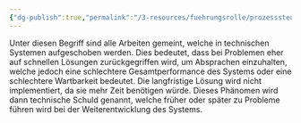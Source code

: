 ```yaml
---
{"dg-publish":true,"permalink":"/3-resources/fuehrungsrolle/prozesssteuerung/kanban/technische-schulden/","created":"2024-04-14T16:26:11.544+02:00","updated":"2024-04-28T11:36:48.303+02:00"}
---
```



Unter diesen Begriff sind alle Arbeiten gemeint, welche in technischen Systemen aufgeschoben werden. Dies bedeutet, dass bei Problemen eher auf schnellen Lösungen zurückgegriffen wird, um Absprachen einzuhalten, welche jedoch eine schlechtere Gesamtperformance des Systems oder eine schlechtere Wartbarkeit bedeutet. Die langfristige Lösung wird nicht implementiert, da sie mehr Zeit benötigen würde. Dieses Phänomen wird dann technische Schuld genannt, welche früher oder später zu Probleme führen wird bei der Weiterentwicklung des Systems.

